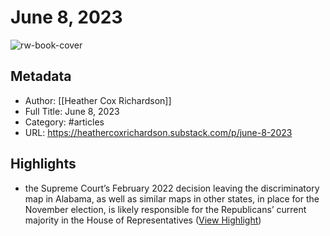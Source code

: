 # June 8, 2023

![rw-book-cover](https://substackcdn.com/image/fetch/f_auto,q_auto:best,fl_progressive:steep/https%3A%2F%2Fheathercoxrichardson.substack.com%2Ftwitter%2Fsubscribe-card.jpg%3Fv%3D-508802965%26version%3D9)

## Metadata
- Author: [[Heather Cox Richardson]]
- Full Title: June 8, 2023
- Category: #articles
- URL: https://heathercoxrichardson.substack.com/p/june-8-2023

## Highlights
- the Supreme Court’s February 2022 decision leaving the discriminatory map in Alabama, as well as similar maps in other states, in place for the November election, is likely responsible for the Republicans’ current majority in the House of Representatives ([View Highlight](https://read.readwise.io/read/01h2fzjeqebmva7r6fa668756t))
